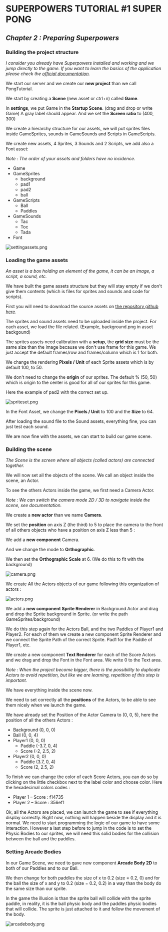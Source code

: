 # SUPERPOWERS TUTORIAL #1 SUPER PONG
## *Chapter 2 : Preparing Superpowers*

### Building the project structure

*I consider you already have Superpowers installed and working and we jump directly to the game.
If you want to learn the basics of the application please check the [official documentation][1].*

We start our server and we create our **new project** than we call PongTutorial.

We start by creating a **Scene** (new asset or ctrl+n) called **Game**.

In **settings**, we put Game in the **Startup Scene**. (drag and drop or write Game)
A gray label should appear. And we set the **Screen ratio** to (400, 300)

We create a hierarchy structure for our assets, we will put sprites files inside
GameSprites, sounds in GameSounds and Scripts in GameScripts.

We create new assets, 4 Sprites, 3 Sounds and 2 Scripts, we add also a Font asset:

*Note : The order of your assets and folders have no incidence.*

* Game
* GameSprites
    * background
    * pad1
    * pad2
    * ball
* GameScripts
    * Ball
    * Paddles
* GameSounds
    * Tac
    * Toc
    * Tada
* Font

![settingassets.png](img/settingassets.png)


###  Loading the game assets

*An asset is a box holding an element of the game, it can be an image, a script, a sound, etc.*

We have built the game assets structure but they will stay empty if we don't give
them contents (which is files for sprites and sounds and code for scripts).

First you will need to download the source assets on [the repository github here][2].

The sprites and sound assets need to be uploaded inside the project.
For each asset, we load the file related. (Example, background.png in asset backgound)

The sprites assets need calibration with a **setup**, the **grid size** must be the same size than
the image because we don't use frame for this game.
We just accept the default frames/row and frames/column which is 1 for both.

We change the rendering **Pixels / Unit** of each Sprite assets which is by default 100, to 50.

We don't need to change the **origin** of our sprites. The default % (50, 50) which is
origin to the center is good for all of our sprites for this game.

Here the example of pad2 with the correct set up.

![spriteset.png](img/spriteset.png)

In the Font Asset, we change the **Pixels / Unit** to 100 and the **Size** to 64.

After loading the sound file to the Sound assets, everything fine, you can just test each sound.

We are now fine with the assets, we can start to build our game scene.


### Building the scene

*The Scene is the screen where all objects (called actors) are connected together.*

We will now set all the objects of the scene. We call an object inside the scene, an Actor.

To see the others Actors inside the game, we first need a Camera Actor.

*Note : We can switch the camera mode 2D / 3D to navigate inside the scene, see documentation.*

We create a **new actor** than we name **Camera**.

We set the **position** on axis Z (the third) to 5 to place the camera to the front of all
others objects who have a position on axis Z less than 5 :

We add a **new component** Camera.

And we change the mode to **Orthographic**.

We then set the **Orthographic Scale** at 6. (We do this to fit with the background)

![camera.png](img/camera.png)

We create All the Actors objects of our game following this organization of actors :

![actors.png](img/actors.png)

We add a **new component Sprite Renderer** in Background Actor and drag and drop the Sprite
background in Sprite. (or write the path GameSprites/background)

We do this step again for the Actors Ball, and the two Paddles of Player1 and Player2.
For each of them we create a new component Sprite Renderer and we connect the Sprite
Path of the correct Sprite. Pad1 for the Paddle of Player1, etc.

We create a new component **Text Renderer** for each of the Score Actors and we drag
and drop the Font in the Font area. We write 0 to the Text area.

*Note : When the project become bigger, there is the possibility to duplicate Actors
to avoid repetition, but like we are learning, repetition of this step is important.*

We have everything inside the scene now.

We need to set correctly all the **positions** of the Actors, to be able to see them
nicely when we launch the game.

We have already set the Position of the Actor Camera to (0, 0, 5), here the position
of all the others Actors :

* Background (0, 0, 0)
* Ball (0, 0, 4)
* Player1 (0, 0, 0)
    * Paddle (-3.7, 0, 4)
    * Score (-2, 2.5, 2)
* Player2 (0, 0, 0)
    * Paddle (3.7, 0, 4)
    * Score (2, 2.5, 2)

To finish we can change the color of each Score Actors, you can do so by clicking
on the little checkbox next to the label color and choose color.
Here the hexadecimal colors codes :

* Player 1 – Score : f14735
* Player 2 – Score : 356ef1


Ok, all the Actors are placed, we can launch the game to see if everything display correctly.
Right now, nothing will happen beside the display and it is normal. We need to start
programming the logic of our game to have some interaction. However a last step before to
jump in the code is to set the Physic Bodies to our sprites, we will need this solid bodies
for the collision between the ball and the paddles.

### Setting Arcade Bodies

In our Game Scene, we need to gave new component **Arcade Body 2D** to both of our Paddles and to our Ball.

We then change for both paddles the size of x to 0.2 (size = 0.2, 0) and for the ball
the size of x and y to 0.2  (size = 0.2, 0.2) in a way than the body do the same size than our sprite.

In the game the illusion is than the sprite ball will collide with the sprite paddle,
in reality, it is the ball physic body and the paddles physic bodies that will collide.
The sprite is just attached to it and follow the movement of the body.

![arcadebody.png](img/arcadebody.png)


[1]: http://docs.superpowers-html5.com/en/getting-started/about-superpowers
[2]: https://github.com/mseyne/superpowers-sources/tree/master/1SuperPong
